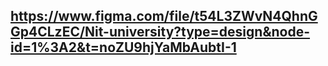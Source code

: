 ## https://www.figma.com/file/t54L3ZWvN4QhnGGp4CLzEC/Nit-university?type=design&node-id=1%3A2&t=noZU9hjYaMbAubtI-1
